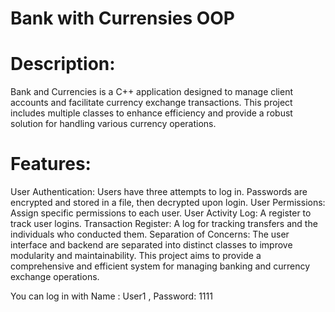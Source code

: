 # Bank with Currensies OOP

# Description:
Bank and Currencies is a C++ application designed to manage client accounts and facilitate currency exchange transactions. This project includes multiple classes to enhance efficiency and provide a robust solution for handling various currency operations.

# Features:
User Authentication: Users have three attempts to log in. Passwords are encrypted and stored in a file, then decrypted upon login.
User Permissions: Assign specific permissions to each user.
User Activity Log: A register to track user logins.
Transaction Register: A log for tracking transfers and the individuals who conducted them.
Separation of Concerns: The user interface and backend are separated into distinct classes to improve modularity and maintainability.
This project aims to provide a comprehensive and efficient system for managing banking and currency exchange operations. 

You can log in with Name : User1 , Password: 1111
